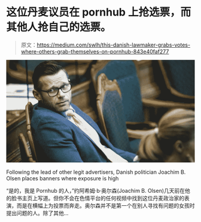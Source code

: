# 这位丹麦议员在 pornhub 上抢选票，而其他人抢自己的选票。

> 原文：<https://medium.com/swlh/this-danish-lawmaker-grabs-votes-where-others-grab-themselves-on-pornhub-843e40faf277>

![](img/450c9e19b69b7b6eaeba2e51119d2820.png)

Following the lead of other legit advertisers, Danish politician Joachim B. Olsen places banners where exposure is high

“是的，我是 Pornhub 的人，”约阿希姆·b·奥尔森(Joachim B. Olsen)几天前在他的脸书主页上写道。但你不会在色情平台的任何视频中找到这位丹麦政治家的表演，而是在横幅上为投票而奔走。奥尔森并不是第一个在别人寻找有问题的女孩时提出问题的人。除了其他…